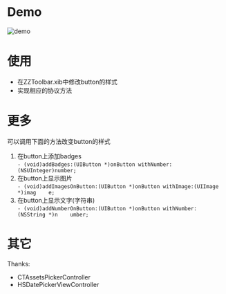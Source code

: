 # Demo
![demo][image-1]

# 使用
- 在ZZToolbar.xib中修改button的样式
- 实现相应的协议方法

# 更多
可以调用下面的方法改变button的样式
1. 在button上添加badges<br>
`- (void)addBadges:(UIButton *)onButton withNumber:(NSUInteger)number;`
2. 在button上显示图片<br>
`- (void)addImagesOnButton:(UIButton *)onButton withImage:(UIImage *)imag    e;`
3. 在button上显示文字(字符串)<br>
`- (void)addNumberOnButton:(UIButton *)onButton withNumber: (NSString *)n    umber;`

# 其它
Thanks:
- CTAssetsPickerController
- HSDatePickerViewController

[image-1]:	http://home.ustc.edu.cn/~sa514014/img/toolbar_demo.gif
